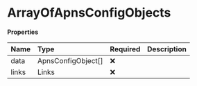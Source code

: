 # ArrayOfApnsConfigObjects

**Properties**

| Name  | Type               | Required | Description |
| :---- | :----------------- | :------- | :---------- |
| data  | ApnsConfigObject[] | ❌       |             |
| links | Links              | ❌       |             |

<!-- This file was generated by liblab | https://liblab.com/ -->
